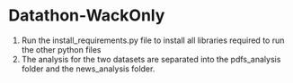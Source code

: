 # Datathon-WackOnly

1. Run the install_requirements.py file to install all libraries required to run the other python files
2. The analysis for the two datasets are separated into the pdfs_analysis folder and the news_analysis folder.
